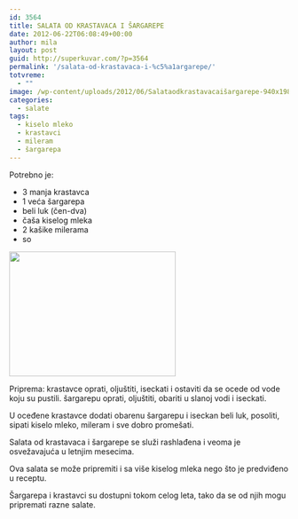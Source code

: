 ```yaml
---
id: 3564
title: SALATA OD KRASTAVACA I ŠARGAREPE
date: 2012-06-22T06:08:49+00:00
author: mila
layout: post
guid: http://superkuvar.com/?p=3564
permalink: '/salata-od-krastavaca-i-%c5%a1argarepe/'
totvreme:
  - ""
image: /wp-content/uploads/2012/06/Salataodkrastavacaišargarepe-940x198.jpg
categories:
  - salate
tags:
  - kiselo mleko
  - krastavci
  - mileram
  - šargarepa
---
```

Potrebno je:

  * 3 manja krastavca
  * 1 veća šargarepa
  * beli luk (čen-dva)
  * čaša kiselog mleka
  * 2 kašike milerama
  * so

<img class="alignnone size-medium wp-image-3566" title="Salataodkrastavacaišargarepe" src="/wp-content/uploads/2012/06/Salataodkrastavacai%C5%A1argarepe-300x225.jpg" alt="" width="300" height="225" /> 

Priprema: krastavce oprati, oljuštiti, iseckati i ostaviti da se ocede od vode koju su pustili. šargarepu oprati, oljuštiti, obariti u slanoj vodi i iseckati.

U oceđene krastavce dodati obarenu šargarepu i iseckan beli luk, posoliti, sipati kiselo mleko, mileram i sve dobro promešati.

Salata od krastavaca i šargarepe se služi rashlađena i veoma je osvežavajuća u letnjim mesecima.

Ova salata se može pripremiti i sa više kiselog mleka nego što je predviđeno u receptu.

Šargarepa i krastavci su dostupni tokom celog leta, tako da se od njih mogu pripremati razne salate.